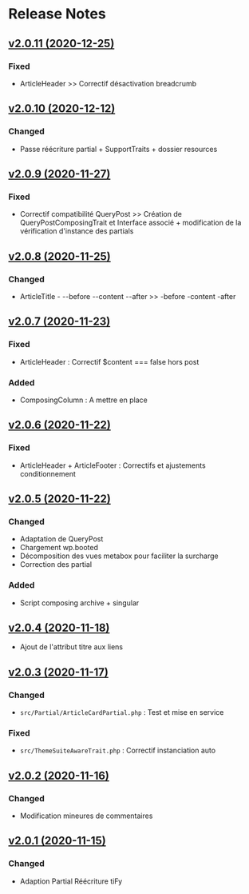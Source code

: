 # Release Notes

## [v2.0.11 (2020-12-25)](https://svn.tigreblanc.fr/presstify-plugins/theme-suite/tags/2.0.11...v2.0.11)

### Fixed

- ArticleHeader >> Correctif désactivation breadcrumb


## [v2.0.10 (2020-12-12)](https://svn.tigreblanc.fr/presstify-plugins/theme-suite/tags/2.0.10...v2.0.10)

### Changed

- Passe réécriture partial + SupportTraits + dossier resources

## [v2.0.9 (2020-11-27)](https://svn.tigreblanc.fr/presstify-plugins/theme-suite/tags/2.0.9...v2.0.9)

### Fixed

- Correctif compatibilité QueryPost >> Création de QueryPostComposingTrait et Interface associé + modification de la vérification d'instance des partials 

## [v2.0.8 (2020-11-25)](https://svn.tigreblanc.fr/presstify-plugins/theme-suite/tags/2.0.8...v2.0.8)

### Changed 

- ArticleTitle - --before --content --after >> -before -content -after

## [v2.0.7 (2020-11-23)](https://svn.tigreblanc.fr/presstify-plugins/theme-suite/tags/2.0.7...v2.0.7)

### Fixed

- ArticleHeader : Correctif $content === false hors post

### Added 

- ComposingColumn :  A mettre en place

## [v2.0.6 (2020-11-22)](https://svn.tigreblanc.fr/presstify-plugins/theme-suite/tags/2.0.6...v2.0.6)

### Fixed 

- ArticleHeader + ArticleFooter : Correctifs et ajustements conditionnement

## [v2.0.5 (2020-11-22)](https://svn.tigreblanc.fr/presstify-plugins/theme-suite/tags/2.0.5...v2.0.5)

### Changed 

- Adaptation de QueryPost
- Chargement wp.booted
- Décomposition des vues metabox pour faciliter la surcharge
- Correction des partial

### Added

- Script composing archive + singular

## [v2.0.4 (2020-11-18)](https://svn.tigreblanc.fr/presstify-plugins/theme-suite/tags/2.0.4...v2.0.4)

- Ajout de l'attribut titre aux liens

## [v2.0.3 (2020-11-17)](https://svn.tigreblanc.fr/presstify-plugins/theme-suite/tags/2.0.3...v2.0.3)

### Changed

- `src/Partial/ArticleCardPartial.php` : Test et mise en service

### Fixed 

- `src/ThemeSuiteAwareTrait.php` : Correctif instanciation auto

## [v2.0.2 (2020-11-16)](https://svn.tigreblanc.fr/presstify-plugins/theme-suite/tags/2.0.2...v2.0.2)

### Changed

- Modification mineures de commentaires

## [v2.0.1 (2020-11-15)](https://svn.tigreblanc.fr/presstify-plugins/theme-suite/tags/2.0.1...v2.0.1)

### Changed

- Adaption Partial Réécriture tiFy
